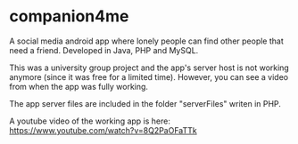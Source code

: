 # companion4me

A social media android app where lonely people can find other people that need a friend. Developed in Java, PHP and MySQL.

This was a university group project and the app's server host is not working anymore (since it was free for a limited time). However, you can see a video from when the app was fully working.

The app server files are included in the folder "serverFiles" writen in PHP.

A youtube video of the working app is here: https://www.youtube.com/watch?v=8Q2PaOFaTTk
